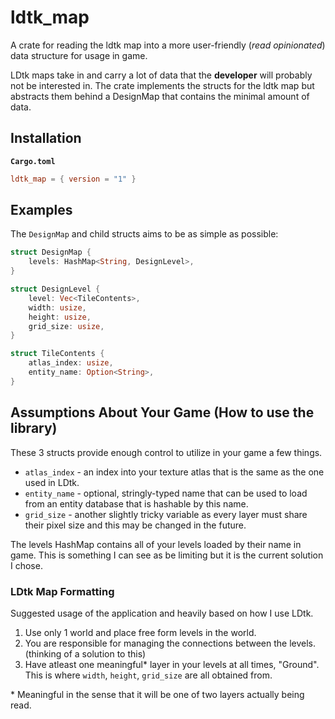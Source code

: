 # ldtk_map
A crate for reading the ldtk map into a more user-friendly (*read opinionated*) data structure for usage in game.

LDtk maps take in and carry a lot of data that the __developer__ will probably not be interested in.
The crate implements the structs for the ldtk map but abstracts them behind a DesignMap that contains the minimal amount of data.

## Installation
**`Cargo.toml`**

```toml
ldtk_map = { version = "1" }
```

## Examples
The `DesignMap` and child structs aims to be as simple as possible:
```rust
struct DesignMap {
    levels: HashMap<String, DesignLevel>,
}

struct DesignLevel {
    level: Vec<TileContents>,
    width: usize,
    height: usize,
    grid_size: usize,
}

struct TileContents {
    atlas_index: usize,
    entity_name: Option<String>,
}
```

## Assumptions About Your Game (How to use the library)
These 3 structs provide enough control to utilize in your game a few things. 
- `atlas_index` - an index into your texture atlas that is the same as the one used in LDtk.
- `entity_name` - optional, stringly-typed name that can be used to load from an entity database that is hashable by this name.
- `grid_size` - another slightly tricky variable as every layer must share their pixel size and this may be changed in the future.

The levels HashMap contains all of your levels loaded by their name in game. 
This is something I can see as be limiting but it is the current solution I chose.

### LDtk Map Formatting
Suggested usage of the application and heavily based on how I use LDtk.
1. Use only 1 world and place free form levels in the world.
2. You are responsible for managing the connections between the levels. (thinking of a solution to this)
3. Have atleast one meaningful* layer in your levels at all times, "Ground". 
This is where `width`, `height`, `grid_size` are all obtained from.

\* Meaningful in the sense that it will be one of two layers actually being read.








